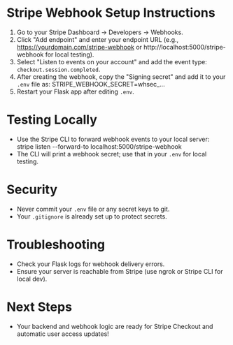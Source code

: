 # Stripe Webhook Setup Instructions

1. Go to your Stripe Dashboard → Developers → Webhooks.
2. Click "Add endpoint" and enter your endpoint URL (e.g., https://yourdomain.com/stripe-webhook or http://localhost:5000/stripe-webhook for local testing).
3. Select "Listen to events on your account" and add the event type: `checkout.session.completed`.
4. After creating the webhook, copy the "Signing secret" and add it to your `.env` file as:
   STRIPE_WEBHOOK_SECRET=whsec_...
5. Restart your Flask app after editing `.env`.

# Testing Locally
- Use the Stripe CLI to forward webhook events to your local server:
  stripe listen --forward-to localhost:5000/stripe-webhook
- The CLI will print a webhook secret; use that in your `.env` for local testing.

# Security
- Never commit your `.env` file or any secret keys to git.
- Your `.gitignore` is already set up to protect secrets.

# Troubleshooting
- Check your Flask logs for webhook delivery errors.
- Ensure your server is reachable from Stripe (use ngrok or Stripe CLI for local dev).

# Next Steps
- Your backend and webhook logic are ready for Stripe Checkout and automatic user access updates!
